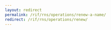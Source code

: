 ```yaml
---
layout: redirect
permalink: /rif/rns/operations/renew-a-name/
redirect: /rif/rns/operations/renew/
---
```

